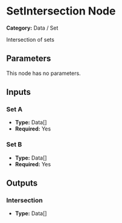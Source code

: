 
# SetIntersection Node

**Category:** Data / Set

Intersection of sets

## Parameters

This node has no parameters.

## Inputs


### Set A
- **Type:** Data[]
- **Required:** Yes



### Set B
- **Type:** Data[]
- **Required:** Yes



## Outputs


### Intersection
- **Type:** Data[]




